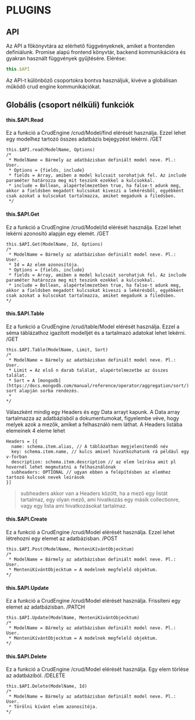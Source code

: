 # PLUGINS

## API
Az API a főkönyvtára az elérhető függvényeknek, amiket a frontenden definiálunk.
Promise alapú frontend könyvtár, backend kommunikációra és gyakran használt függvények gyűjtésére.
Elérése:
```javascript
this.$API
```

Az API-t különböző csoportokra bontva használjuk, kivéve a globálisan működő crud engine kommunikációkat.
## Globális (csoport nélküli) funkciók
#### this.$API.Read
Ez a funkció a CrudEngine /crud/Model/find elérését használja. Ezzel lehet egy modelhez tartozó összes adatbázis bejegyzést lekérni. /GET
```
this.$API.read(ModelName, Options)
/* 
 * ModelName = Bármely az adatbázisban definiált model neve. Pl.: User.
 * Options = {fields, include}
 * fields = Array, amiben a model kulcsait sorohatjuk fel. Az include paraméter határozza meg mit teszünk ezekkel a kulcsokkal.
 * include = Bollean, alapértelmezetben true, ha false-t adunk meg, akkor a fieldsben megadott kulcsokat kiveszi a lekérésből, egyébként csak azokat a kulscokat tartalmazza, amiket megadunk a filedsben.
 */

```
#### this.$API.Get
Ez a funkció a CrudEngine /crud/Model/Id elérését használja. Ezzel lehet lekérni azonosító alapján egy elemét. /GET
```
this.$API.Get(ModelName, Id, Options)
/* 
 * ModelName = Bármely az adatbázisban definiált model neve. Pl.: User.
 * Id = Az elem azonosítója.
 * Options = {fields, include}
 * fields = Array, amiben a model kulcsait sorohatjuk fel. Az include paraméter határozza meg mit teszünk ezekkel a kulcsokkal.
 * include = Bollean, alapértelmezetben true, ha false-t adunk meg, akkor a fieldsben megadott kulcsokat kiveszi a lekérésből, egyébként csak azokat a kulscokat tartalmazza, amiket megadunk a filedsben.
*/
```

#### this.$API.Table
Ez a funkció a CrudEngine /crud/table/Model elérését használja. Ezzel a séma táblázathoz igazított modelljét és a tartalmazó adatokat lehet lekérni. /GET
```
this.$API.Table(ModelName, Limit, Sort)
/* 
 * ModelName = Bármely az adatbázisban definiált model neve. Pl.: User.
 * Limit = Az első n darab találat, alapértelmezetbe az összes találat.
 * Sort = A [mongodb](https://docs.mongodb.com/manual/reference/operator/aggregation/sort/) sort alapján sorba rendezés.
 * 
*/
```
Válaszként mindig egy Headers és egy Data arrayt kapunk. A Data array tartalmazza az adatbázisból a
dokumentumokat, figyelembe véve, hogy melyek azok a mezők, amiket a felhasználó nem láthat.
A Headers listába elemeinek 4 eleme lehet
```
Headers = [{
  name: schema.item.alias, // A táblázatban megjelenítendő név
  key: schema.item.name, // kulcs amivel hivatkozhatunk rá például egy v-forban
  description: schema.item.description // az elem leírása amit pl hovernél lehet megmutatni a felhasználónak
  subheaders: OPTIONAL // ugyan ebben a felépítésben az elemhez tartozó kulcsok nevek leírások
}]
```
> subheaders akkor van a Headers között, ha a mező egy listát tartalmaz, egy olyan mező, ami hivatkozás egy másik collectionre, vagy egy lista ami hivatkozásokat tartalmaz.


#### this.$API.Create
Ez a funkció a CrudEngine /crud/Model elérését használja. Ezzel lehet létrehozni egy elemet az adatbázisban. /POST
```
this.$API.Post(ModelName, MenteniKívántObjecktum)
/* 
 * ModelName = Bármely az adatbázisban definiált model neve. Pl.: User.
 * MenteniKívántObjecktum = A modelnek megfelelő objektum.
*/
```

#### this.$API.Update
Ez a funkció a CrudEngine /crud/Model elérését használja. Frissíteni egy elemet az adatbázisban. /PATCH
```
this.$API.Update(ModelName, MenteniKívántObjecktum)
/* 
 * ModelName = Bármely az adatbázisban definiált model neve. Pl.: User.
 * MenteniKívántObjecktum = A modelnek megfelelő objektum.
*/
```

#### this.$API.Delete
Ez a funkció a CrudEngine /crud/Model elérését használja. Egy elem törlése az adatbáziból. /DELETE
```
this.$API.Delete(ModelName, Id)
/* 
 * ModelName = Bármely az adatbázisban definiált model neve. Pl.: User.
 * Törölni kívánt elem azonosítója.
*/
```
